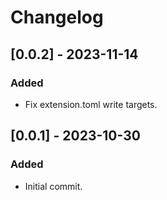 # Changelog

## [0.0.2] - 2023-11-14
### Added
- Fix extension.toml write targets.

## [0.0.1] - 2023-10-30
### Added
- Initial commit.
